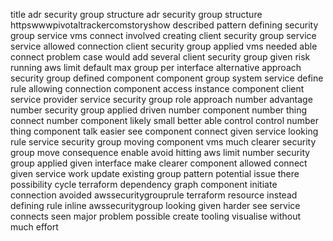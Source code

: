 title adr security group structure adr security group structure httpswwwpivotaltrackercomstoryshow described pattern defining security group service vms connect involved creating client security group service service allowed connection client security group applied vms needed able connect problem case would add several client security group given risk running aws limit default max group per interface alternative approach security group defined component component group system service define rule allowing connection component access instance component client service provider service security group role approach number advantage number security group applied driven number component number thing connect number component likely small better able control control number thing component talk easier see component connect given service looking rule service security group moving component vms much clearer security group move consequence enable avoid hitting aws limit number security group applied given interface make clearer component allowed connect given service work update existing group pattern potential issue there possibility cycle terraform dependency graph component initiate connection avoided awssecuritygrouprule terraform resource instead defining rule inline awssecuritygroup looking given harder see service connects seen major problem possible create tooling visualise without much effort